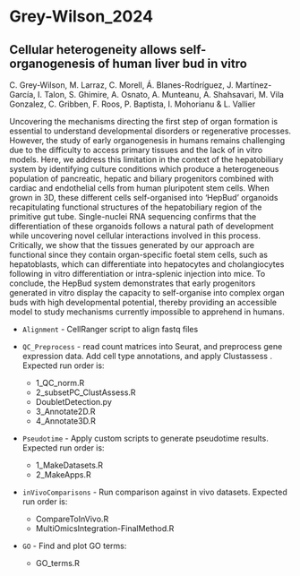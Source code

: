# Grey-Wilson_2024

## Cellular heterogeneity allows self-organogenesis of human liver bud in vitro
C. Grey-Wilson, M. Larraz, C. Morell, Á. Blanes-Rodríguez, J. Martínez-García, I. Talon, S. Ghimire, A. Osnato, A. Munteanu, A. Shahsavari, M. Vila Gonzalez, C. Gribben, F. Roos, P. Baptista, I.
Mohorianu & L. Vallier

Uncovering the mechanisms directing the first step of organ formation is essential to understand developmental disorders or regenerative processes. However, the study of early organogenesis in humans remains challenging due to the difficulty to access primary tissues and the lack of in vitro models. Here, we address this limitation in the context of the hepatobiliary system by identifying culture conditions which produce a heterogeneous population of pancreatic, hepatic and biliary progenitors combined with cardiac and endothelial cells from human pluripotent stem cells. When grown in 3D, these different cells self-organised into ‘HepBud’ organoids recapitulating functional structures of the hepatobiliary region of the primitive gut tube. Single-nuclei RNA sequencing confirms that the differentiation of these organoids follows a natural path of development while uncovering novel cellular interactions involved in this process. Critically, we show that the tissues generated by our approach are functional since they contain organ-specific foetal stem cells, such as hepatoblasts, which can differentiate into hepatocytes and cholangiocytes following in vitro differentiation or intra-splenic injection into mice. To conclude, the HepBud system demonstrates that early progenitors generated in vitro display the capacity to self-organise into complex organ buds with high developmental potential, thereby providing an accessible model to study mechanisms currently impossible to apprehend in humans.

- `Alignment` - CellRanger script to align fastq files

- `QC_Preprocess` - read count matrices into Seurat, and preprocess gene expression data. Add cell type annotations, and apply Clustassess . Expected run order is:
  * 1_QC_norm.R
  * 2_subsetPC_ClustAssess.R
  * DoubletDetection.py
  * 3_Annotate2D.R
  * 4_Annotate3D.R

- `Pseudotime` - Apply custom scripts to generate pseudotime results. Expected run order is:
  * 1_MakeDatasets.R
  * 2_MakeApps.R

- `inVivoComparisons` - Run comparison against in vivo datasets. Expected run order is:
  * CompareToInVivo.R
  * MultiOmicsIntegration-FinalMethod.R

- `GO` - Find and plot GO terms:
  * GO_terms.R

